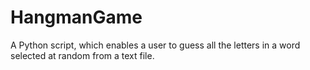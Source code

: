 # HangmanGame
A Python script, which enables a user to guess all the letters in a word selected at random from a text file.
